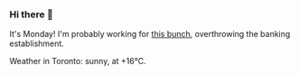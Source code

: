### Hi there :wave:

It's Monday! I'm probably working for [this bunch](https://github.com/kohofinancial), overthrowing the banking establishment.

Weather in Toronto: sunny, at +16°C.
